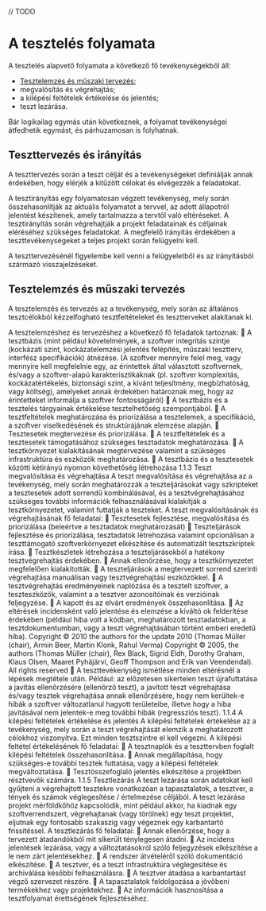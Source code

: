 // TODO
# A tesztelés folyamata

A tesztelés alapvető folyamata a következő fő tevékenységekből áll:

- [Tesztelemzés és műszaki tervezés](#tesztelemzés-és-műszaki-tervezés);
- megvalósítás és végrehajtás;
- a kilépési feltételek értékelése és jelentés;
- teszt lezárása.


Bár logikailag egymás után következnek, a folyamat tevékenységei átfedhetik egymást, és
párhuzamosan is folyhatnak. 

## Teszttervezés és irányítás

A teszttervezés során a teszt célját és a tevékenységeket definiálják annak érdekében, hogy elérjék a kitűzött célokat és elvégezzék a feladatokat. 

A tesztirányítás egy folyamatosan végzett tevékenység, mely során összehasonlítják az aktuális folyamatot a tervvel, az adott állapotról jelentést készítenek, amely tartalmazza a tervtől való eltéréseket. A tesztirányítás során végrehajtják a projekt feladatainak és céljainak eléréséhez szükséges feladatokat. A megfelelő irányítás érdekében a teszttevékenységeket a teljes projekt során felügyelni kell. 

A teszttervezésénél figyelembe kell venni a felügyeletből és az irányításból származó visszajelzéseket.

## Tesztelemzés és műszaki tervezés

A tesztelemzés és tervezés az a tevékenység, mely során az általános tesztcélokból kézzelfogható tesztfeltételeket és tesztterveket alakítanak ki.

A tesztelemzéshez és tervezéshez a következő fő feladatok tartoznak:
 A tesztbázis (mint például követelmények, a szoftver integritás szintje
(kockázati szint, kockázatelemzési jelentés felépítés, műszaki tesztterv,
interfész specifikációk) átnézése. (A szoftver mennyire felel meg, vagy
mennyire kell megfelelnie egy, az érintettek által választott szoftvernek,
és/vagy a szoftver-alapú karakterisztikáknak (pl. szoftver komplexitás,
kockázatértékelés, biztonsági szint, a kívánt teljesítmény, megbízhatóság,
vagy költség), amelyeket annak érdekében határoznak meg, hogy az
érintetteket informálja a szoftver fontosságáról)
 A
tesztbázis
és
a
tesztelés
tárgyainak
értékelése
tesztelhetőség
szempontjából.
 A tesztfeltételek meghatározása és priorizálása a tesztelemek, a specifikáció, a
szoftver viselkedésének és struktúrájának elemzése alapján.
 Tesztesetek megtervezése és priorizálása.
 A tesztfeltételek és a tesztesetek támogatásához szükséges tesztadatok
meghatározása.
 A tesztkörnyezet kialakításának megtervezése valamint a szükséges
infrastruktúra és eszközök meghatározása.
 A tesztbázis és a tesztesetek közötti kétirányú nyomon követhetőség
létrehozása
1.1.3 Teszt megvalósítása és végrehajtása
A teszt megvalósítása és végrehajtása az a tevékenység, mely során meghatározzák a
teszteljárásokat vagy szkripteket a tesztesetek adott sorrendű kombinálásával, és a
tesztvégrehajtásához szükséges további információk felhasználásával kialakítják a
tesztkörnyezetet, valamint futtatják a teszteket.
A teszt megvalósításának és végrehajtásának fő feladatai:
 Tesztesetek fejlesztése, megvalósítása és priorizálása (beleértve a tesztadatok
meghatározását)
 Teszteljárások fejlesztése és priorizálása, tesztadatok létrehozása valamint
opcionálisan a teszttámogató szoftverkörnyezet elkészítése és automatizált
tesztszkriptek írása.
 Tesztkészletek létrehozása a teszteljárásokból a hatékony tesztvégrehajtás
érdekében.
 Annak ellenőrzése, hogy a tesztkörnyezetet megfelelően kialakították.
 A teszteljárások a megtervezett sorrend szerinti végrehajtása manuálisan vagy
tesztvégrehajtási eszközökkel.
 A tesztvégrehajtás eredményeinek naplózása és a tesztelt szoftver, a
teszteszközök, valamint a a tesztver azonosítóinak és verzióinak feljegyzése.
 A kapott és az elvárt eredmények összehasonlítása.
 Az eltérések incidensként való jelentése és elemzése a kiváltó ok felderítése
érdekében (például hiba volt a kódban, meghatározott tesztadatokban, a
tesztdokumentumban, vagy a teszt végrehajtásában történt emberi eredetű
hiba).
Copyright © 2010 the authors for the update 2010 (Thomas Müller (chair), Armin Beer, Martin Klonk, Rahul Verma)
Copyright © 2005, the authors (Thomas Müller (chair), Rex Black, Sigrid Eldh, Dorothy Graham, Klaus Olsen, Maaret Pyhäjärvi,
Geoff Thompson and Erik van Veendendal).
All rights reserved
 A teszttevékenység ismétlése minden eltérésnél a lépések megtétele után.
Például: az előzetesen sikertelen teszt újrafuttatása a javítás ellenőrzésére
(ellenőrző teszt), a javított teszt végrehajtása és/vagy tesztek végrehajtása
annak ellenőrzésére, hogy nem kerültek-e hibák a szoftver változatlanul
hagyott területeibe, illetve hogy a hiba javításával nem jelentek-e meg
további hibák (regressziós teszt).
1.1.4 A kilépési feltételek értékelése és jelentés
A kilépési feltételek értékelése az a tevékenység, mely során a teszt végrehajtását
elemzik a meghatározott célokhoz viszonyítva. Ezt minden tesztszintre el kell végezni.
A kilépési feltétel értékelésének fő feladatai:
 A tesztnaplók és a teszttervben foglalt kilépési feltételek összehasonlítása.
 Annak megállapítása, hogy szükséges-e további tesztek futtatása, vagy a
kilépési feltételek megváltoztatása.
 Tesztösszefoglaló jelentés elkészítése a projektben résztvevők számára.
1.1.5 Tesztlezárás
A teszt lezárása során adatokat kell gyűjteni a végrehajtott tesztekre vonatkozóan a
tapasztalatok, a tesztver, a tények és számok véglegesítése / értelmezése céljából. A
teszt lezárása projekt mérföldkőhöz kapcsolódik, mint például akkor, ha kiadnak egy
szoftverrendszert, végrehajtanak (vagy törölnek) egy teszt projektet, eljutnak egy
fontosabb szakaszig vagy végeznek egy karbantartó frissítéssel.
A tesztlezárás fő feladatai:
 Annak ellenőrzése, hogy a tervezett átadandókból mit sikerült ténylegesen
átadni.
 Az incidens jelentések lezárása, vagy a változtatásokról szóló feljegyzések
elkészítése a le nem zárt jelentésekhez.
 A rendszer átvételéről szóló dokumentáció elkészítése.
 A tesztver, és a teszt infrastruktúra véglegesítése és archiválása későbbi
felhasználásra.
 A tesztver átadása a karbantartást végző szervezet részére.
 A tapasztalatok feldolgozása a jövőbeni termékekhez vagy projektekhez.
 Az információk hasznosítása a tesztfolyamat érettségének fejlesztéséhez.
